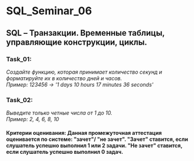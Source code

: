 # SQL_Seminar_06

## SQL – Транзакции. Временные таблицы, управляющие конструкции, циклы.

### Task_01:

*Создайте функцию, которая принимает количество секунд и форматируйте их в количество дней и часов.\
Пример: 123456 -> '1 days 10 hours 17 minutes 36 seconds'*

### Task_02:

*Выведите только четные числа от 1 до 10.\
Пример: 2, 4, 6, 8, 10*


#### Критерии оценивания: Данная промежуточная аттестация оценивается по системе: "зачет"/ "не зачет". "Зачет" ставится, если слушатель успешно выполнил 1 или 2 задачи. "Не зачет" ставится, если слушатель успешно выполнил 0 задач.
